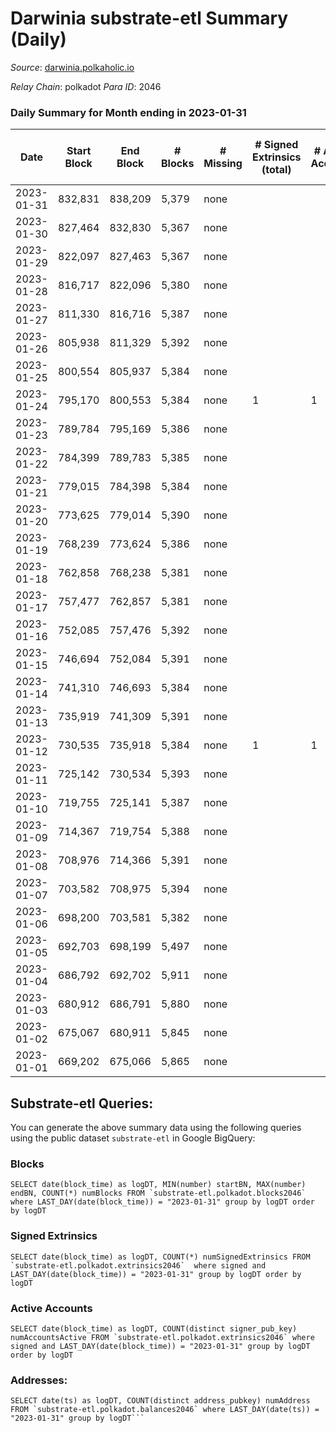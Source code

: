 # Darwinia substrate-etl Summary (Daily)

_Source_: [darwinia.polkaholic.io](https://darwinia.polkaholic.io)

*Relay Chain*: polkadot
*Para ID*: 2046



### Daily Summary for Month ending in 2023-01-31


| Date | Start Block | End Block | # Blocks | # Missing | # Signed Extrinsics (total) | # Active Accounts | # Addresses with Balances | # Events | # Transfers | # XCM Transfers In | # XCM Transfers Out |
| ---- | ----------- | --------- | -------- | --------- | --------------------------- | ----------------- | ------------------------- | -------- | ----------- | ------------------ | ------------------- |
| 2023-01-31 | 832,831 | 838,209 | 5,379 | none  |  |  | 22 | 10,761 |   |   |   |
| 2023-01-30 | 827,464 | 832,830 | 5,367 | none  |  |  | 22 | 10,737 |   |   |   |
| 2023-01-29 | 822,097 | 827,463 | 5,367 | none  |  |  | 22 | 10,737 |   |   |   |
| 2023-01-28 | 816,717 | 822,096 | 5,380 | none  |  |  | 22 | 10,763 |   |   |   |
| 2023-01-27 | 811,330 | 816,716 | 5,387 | none  |  |  | 22 | 10,777 |   |   |   |
| 2023-01-26 | 805,938 | 811,329 | 5,392 | none  |  |  | 22 | 10,787 |   |   |   |
| 2023-01-25 | 800,554 | 805,937 | 5,384 | none  |  |  | 22 | 10,771 |   |   |   |
| 2023-01-24 | 795,170 | 800,553 | 5,384 | none  | 1 | 1 | 22 | 10,841 | 61  | 1  | 1  |
| 2023-01-23 | 789,784 | 795,169 | 5,386 | none  |  |  | 22 | 10,775 |   |   |   |
| 2023-01-22 | 784,399 | 789,783 | 5,385 | none  |  |  | 22 | 10,773 |   |   |   |
| 2023-01-21 | 779,015 | 784,398 | 5,384 | none  |  |  | 22 | 10,771 |   |   |   |
| 2023-01-20 | 773,625 | 779,014 | 5,390 | none  |  |  | 22 | 10,783 |   |   |   |
| 2023-01-19 | 768,239 | 773,624 | 5,386 | none  |  |  | 22 | 10,775 |   |   |   |
| 2023-01-18 | 762,858 | 768,238 | 5,381 | none  |  |  | 22 | 10,765 |   |   |   |
| 2023-01-17 | 757,477 | 762,857 | 5,381 | none  |  |  | 22 | 10,765 |   |   |   |
| 2023-01-16 | 752,085 | 757,476 | 5,392 | none  |  |  | 22 | 10,787 |   |   |   |
| 2023-01-15 | 746,694 | 752,084 | 5,391 | none  |  |  | 22 | 10,785 |   |   |   |
| 2023-01-14 | 741,310 | 746,693 | 5,384 | none  |  |  | 22 | 10,771 |   |   |   |
| 2023-01-13 | 735,919 | 741,309 | 5,391 | none  |  |  | 22 | 10,785 |   |   |   |
| 2023-01-12 | 730,535 | 735,918 | 5,384 | none  | 1 | 1 | 22 | 10,841 | 61  | 1  | 1  |
| 2023-01-11 | 725,142 | 730,534 | 5,393 | none  |  |  | 22 | 10,789 |   |   |   |
| 2023-01-10 | 719,755 | 725,141 | 5,387 | none  |  |  | 22 | 10,777 |   |   |   |
| 2023-01-09 | 714,367 | 719,754 | 5,388 | none  |  |  | 22 | 10,779 |   |   |   |
| 2023-01-08 | 708,976 | 714,366 | 5,391 | none  |  |  | 22 | 10,785 |   |   |   |
| 2023-01-07 | 703,582 | 708,975 | 5,394 | none  |  |  | 22 | 10,791 |   |   |   |
| 2023-01-06 | 698,200 | 703,581 | 5,382 | none  |  |  | 22 | 10,767 |   |   |   |
| 2023-01-05 | 692,703 | 698,199 | 5,497 | none  |  |  | 22 | 10,997 |   |   |   |
| 2023-01-04 | 686,792 | 692,702 | 5,911 | none  |  |  | 22 | 11,825 |   |   |   |
| 2023-01-03 | 680,912 | 686,791 | 5,880 | none  |  |  | 22 | 11,763 |   |   |   |
| 2023-01-02 | 675,067 | 680,911 | 5,845 | none  |  |  | 22 | 11,693 |   |   |   |
| 2023-01-01 | 669,202 | 675,066 | 5,865 | none  |  |  | 22 | 11,734 |   |   |   |

## Substrate-etl Queries:
You can generate the above summary data using the following queries using the public dataset `substrate-etl` in Google BigQuery:


### Blocks
```
SELECT date(block_time) as logDT, MIN(number) startBN, MAX(number) endBN, COUNT(*) numBlocks FROM `substrate-etl.polkadot.blocks2046`  where LAST_DAY(date(block_time)) = "2023-01-31" group by logDT order by logDT
```


### Signed Extrinsics
```
SELECT date(block_time) as logDT, COUNT(*) numSignedExtrinsics FROM `substrate-etl.polkadot.extrinsics2046`  where signed and LAST_DAY(date(block_time)) = "2023-01-31" group by logDT order by logDT
```


### Active Accounts
```
SELECT date(block_time) as logDT, COUNT(distinct signer_pub_key) numAccountsActive FROM `substrate-etl.polkadot.extrinsics2046` where signed and LAST_DAY(date(block_time)) = "2023-01-31" group by logDT order by logDT
```


### Addresses:
```
SELECT date(ts) as logDT, COUNT(distinct address_pubkey) numAddress FROM `substrate-etl.polkadot.balances2046` where LAST_DAY(date(ts)) = "2023-01-31" group by logDT```

